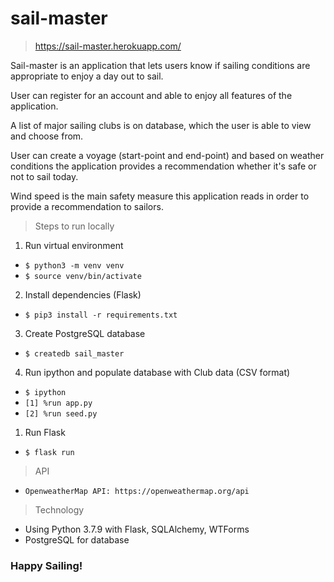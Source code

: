 # sail-master

> https://sail-master.herokuapp.com/

Sail-master is an application that lets users know if sailing conditions are appropriate to enjoy a day out to sail. 

User can register for an account and able to enjoy all features of the application. 

A list of major sailing clubs is on database, which the user is able to view and choose from. 

User can create a voyage (start-point and end-point) and based on weather conditions the application provides a recommendation whether it's safe or not to sail today. 

Wind speed is the main safety measure this application reads in order to provide a recommendation to sailors. 

> Steps to run locally

1. Run virtual environment 
* `$ python3 -m venv venv`
* `$ source venv/bin/activate`

2. Install dependencies (Flask)
* `$ pip3 install -r requirements.txt`

3. Create PostgreSQL database 
* `$ createdb sail_master`

4. Run ipython and populate database with Club data (CSV format)
* `$ ipython`
* `[1] %run app.py`
* `[2] %run seed.py`

1. Run Flask 
* `$ flask run`

> API
*  `OpenweatherMap API: https://openweathermap.org/api`

> Technology
* Using Python 3.7.9 with Flask, SQLAlchemy, WTForms
* PostgreSQL for database 


### **Happy Sailing!**